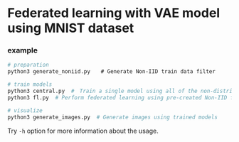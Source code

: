 # Federated learning with VAE model using MNIST dataset


### example
```sh
# preparation
python3 generate_noniid.py　　# Generate Non-IID train data filter

# train models
python3 central.py  #　Train a single model using all of the non-distributed dataset.
python3 fl.py  # Perform federated learning using pre-created Non-IID filter

# visualize
python3 generate_images.py  # Generate images using trained models
```

Try `-h` option for more information about the usage.
